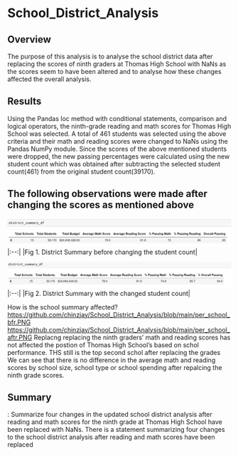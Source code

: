 # School_District_Analysis

## Overview
The purpose of this analysis is to analyse the school district data after replacing the scores of ninth graders at Thomas High School with NaNs as the scores seem to have been altered and to analyse how these changes affected the overall analysis. 

## Results
Using the Pandas loc method with conditional statements, comparison and logical operators, the ninth-grade reading and math scores for Thomas High School was selected. A total of 461 students was selected using the above criteria and their math and reading scores were changed to NaNs using the Pandas NumPy module. Since the scores of the above mentioned students were dropped, the new passing percentages were calculated using the new student count which was obtained after subtracting the selected student count(461) from the original student count(39170).

The following observations were made after changing the scores as mentioned above
- 

![district_summ_bfr](https://github.com/chinzjay/School_District_Analysis/blob/main/district_summ_bfr.PNG)
|:--:|
|Fig 1. District Summary before changing the student count|

![district_summ_aftr](https://github.com/chinzjay/School_District_Analysis/blob/main/district_summ_aftr.PNG)
|:--:|
|Fig 2. District Summary with the changed student count|

How is the school summary affected?
https://github.com/chinzjay/School_District_Analysis/blob/main/per_school_bfr.PNG
https://github.com/chinzjay/School_District_Analysis/blob/main/per_school_aftr.PNG
Replacng replacing the ninth graders’ math and reading scores has not affected the postion of Thomas High School’s based on schol performance. THS still is the top second schol after replacing the grades
We can see that there is no difference in the average math and reading scores by school size, school type or school spending after repalcing the ninth grade scores.

## Summary
: Summarize four changes in the updated school district analysis after reading and math scores for the ninth grade at Thomas High School have been replaced with NaNs.
There is a statement summarizing four changes to the school district analysis after reading and math scores have been replaced
